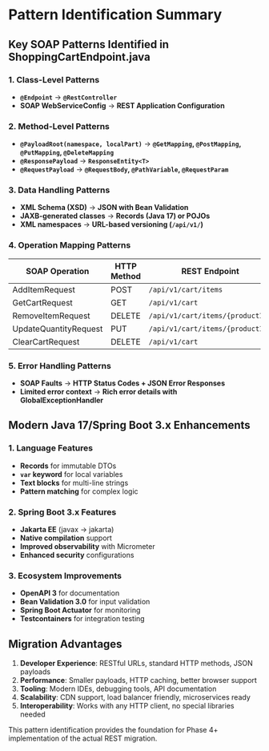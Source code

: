 # Pattern Identification Summary

## Key SOAP Patterns Identified in ShoppingCartEndpoint.java

### 1. Class-Level Patterns
- **`@Endpoint`** → **`@RestController`**
- **SOAP WebServiceConfig** → **REST Application Configuration**

### 2. Method-Level Patterns
- **`@PayloadRoot(namespace, localPart)`** → **`@GetMapping`, `@PostMapping`, `@PutMapping`, `@DeleteMapping`**
- **`@ResponsePayload`** → **`ResponseEntity<T>`**
- **`@RequestPayload`** → **`@RequestBody`, `@PathVariable`, `@RequestParam`**

### 3. Data Handling Patterns
- **XML Schema (XSD)** → **JSON with Bean Validation**
- **JAXB-generated classes** → **Records (Java 17) or POJOs**
- **XML namespaces** → **URL-based versioning (`/api/v1/`)**

### 4. Operation Mapping Patterns
| SOAP Operation | HTTP Method | REST Endpoint |
|----------------|-------------|---------------|
| AddItemRequest | POST | `/api/v1/cart/items` |
| GetCartRequest | GET | `/api/v1/cart` |
| RemoveItemRequest | DELETE | `/api/v1/cart/items/{productId}` |
| UpdateQuantityRequest | PUT | `/api/v1/cart/items/{productId}` |
| ClearCartRequest | DELETE | `/api/v1/cart` |

### 5. Error Handling Patterns
- **SOAP Faults** → **HTTP Status Codes + JSON Error Responses**
- **Limited error context** → **Rich error details with GlobalExceptionHandler**

## Modern Java 17/Spring Boot 3.x Enhancements

### 1. Language Features
- **Records** for immutable DTOs
- **`var` keyword** for local variables
- **Text blocks** for multi-line strings
- **Pattern matching** for complex logic

### 2. Spring Boot 3.x Features
- **Jakarta EE** (javax → jakarta)
- **Native compilation** support
- **Improved observability** with Micrometer
- **Enhanced security** configurations

### 3. Ecosystem Improvements
- **OpenAPI 3** for documentation
- **Bean Validation 3.0** for input validation
- **Spring Boot Actuator** for monitoring
- **Testcontainers** for integration testing

## Migration Advantages

1. **Developer Experience**: RESTful URLs, standard HTTP methods, JSON payloads
2. **Performance**: Smaller payloads, HTTP caching, better browser support
3. **Tooling**: Modern IDEs, debugging tools, API documentation
4. **Scalability**: CDN support, load balancer friendly, microservices ready
5. **Interoperability**: Works with any HTTP client, no special libraries needed

This pattern identification provides the foundation for Phase 4+ implementation of the actual REST migration.